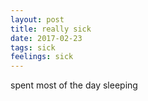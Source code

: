 ```yaml
---
layout: post
title: really sick
date: 2017-02-23
tags: sick
feelings: sick
---
```


spent most of the day sleeping
